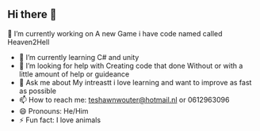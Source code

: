 ## Hi there 👋

🔭 I’m currently working on  A new Game i have code named called Heaven2Hell
- 🌱 I’m currently learning  C# and unity
- 🤔 I’m looking for help with  Creating code that done Without or with a little amount of help or guideance
- 💬 Ask me about  My intreastt i love learning and want to improve as fast as possible
- 📫 How to reach me: teshawnwouter@hotmail.nl or 0612963096
- 😄 Pronouns: He/Him
- ⚡ Fun fact: I love animals

<!--
**teshawnwouter/teshawnwouter** is a ✨ _special_ ✨ repository because its `README.md` (this file) appears on your GitHub profile.

Here are some ideas to get you started:

- 🔭 I’m currently working on  A new Game i have code named called Heaven2Hell
- 🌱 I’m currently learning  C# and unity
- 👯 I’m looking to collaborate on 
- 🤔 I’m looking for help with  Creating code that done Without or with a little amount of help or guideance
- 💬 Ask me about  My intreastt i love learning and want to improve as fast as possible
- 📫 How to reach me: teshawnwouter@hotmail.nl or 0612963096
- 😄 Pronouns: He/Him
- ⚡ Fun fact: I love animals
-->
